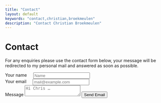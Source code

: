 ```yaml
---
title: "Contact"
layout: default
keywords: "contact,christian,broekmeulen"
description: "Contact Christian Broekmeulen"
---
```

<h1>Contact</h1>
<p class="text-left text-muted">For any enquiries please use the contact form below, your message will be redirected to my personal mail and answered as soon as possible.</p>
<form class="text-left" action="https://getsimpleform.com/messages?form_api_token=7d0177112994fbbd6487d142a4acfdde" method="post">
  <input type='hidden' name='redirect_to' value='{{ site.url }}/contact-success' />
  <div class="row">
    <div class="six columns">
      <label for="NameInput">Your name</label>
      <input class="u-full-width" type="text" placeholder="Name" id="NameInput" name="name">
    </div>
    <div class="six columns">
      <label for="EmailInput">Your email</label>
      <input class="u-full-width" type="email" placeholder="mail@example.com" id="EmailInput" name="email">
    </div>
  </div>
  <label for="Message">Message</label>
  <textarea class="u-full-width" placeholder="Hi Chris …" id="Message" name="message"></textarea>
  <input class="button-primary" type="submit" value="Send Email">
</form>